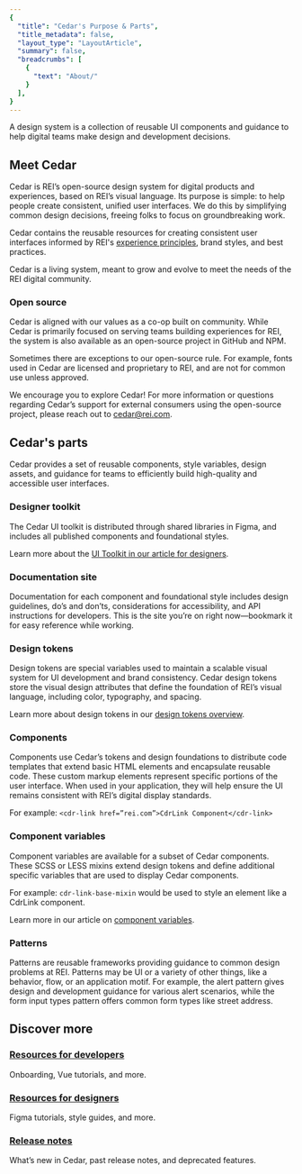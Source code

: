 ```yaml
---
{
  "title": "Cedar's Purpose & Parts",
  "title_metadata": false,
  "layout_type": "LayoutArticle",
  "summary": false,
  "breadcrumbs": [
    {
      "text": "About/"
    }
  ],
}
---
```


<cdr-doc-table-of-contents-shell parentSelector='h2' childSelector='h3'>

A design system is a collection of reusable UI components and guidance to help digital teams make design and development decisions. 
 
## Meet Cedar
  
Cedar is REI’s open-source design system for digital products and experiences, based on REI’s visual language. Its purpose is simple: to help people create consistent, unified user interfaces. We do this by simplifying common design decisions, freeing folks to focus on groundbreaking work. 
  
Cedar contains the reusable resources for creating consistent user interfaces informed by REI's [experience principles](../../foundation/experience-principles/), brand styles, and best practices.

Cedar is a living system, meant to grow and evolve to meet the needs of the REI digital community.

### Open source
 
Cedar is aligned with our values as a co-op built on community. While Cedar is primarily focused on serving teams building experiences for REI, the system is also available as an open-source project in GitHub and NPM.

Sometimes there are exceptions to our open-source rule. For example, fonts used in Cedar are licensed and proprietary to REI, and are not for common use unless approved.

We encourage you to explore Cedar! For more information or questions regarding Cedar’s support for external consumers using the open-source project, please reach out to [cedar@rei.com](mailto:cedar@rei.com).  

## Cedar's parts
 
Cedar provides a set of reusable components, style variables, design assets, and guidance for teams to efficiently build high-quality and accessible user interfaces.

### Designer toolkit
  
The Cedar UI toolkit is distributed through shared libraries in Figma, and includes all published components and foundational styles.

Learn more about the [UI Toolkit in our article for designers](../../resources/for-designers/).
  
### Documentation site
  
Documentation for each component and foundational style includes design guidelines, do’s and don’ts, considerations for accessibility, and API instructions for developers. This is the site you’re on right now—bookmark it for easy reference while working.

### Design tokens
  
Design tokens are special variables used to maintain a scalable visual system for UI development and brand consistency. Cedar design tokens store the visual design attributes that define the foundation of REI’s visual language, including color, typography, and spacing.

Learn more about design tokens in our [design tokens overview](../../tokens/overview/).

### Components
  
Components use Cedar’s tokens and design foundations to distribute code templates that extend basic HTML elements and encapsulate reusable code. These custom markup elements represent specific portions of the user interface. When used in your application, they will help ensure the UI remains consistent with REI’s digital display standards.
  
For example:
`<cdr-link href=”rei.com”>CdrLink Component</cdr-link>`

### Component variables
  
Component variables are available for a subset of Cedar components. These SCSS or LESS mixins extend design tokens and define additional specific variables that are used to display Cedar components.
  
For example:
`cdr-link-base-mixin` would be used to style an element like a CdrLink component.

Learn more in our article on [component variables](../../components/component-variables/).
  
### Patterns
  
Patterns are reusable frameworks providing guidance to common design problems at REI. Patterns may be UI or a variety of other things, like a behavior, flow, or an application motif. For example, the alert pattern gives design and development guidance for various alert scenarios, while the form input types pattern offers common form types like street address.
  
## Discover more
  
### [Resources for developers](../../resources/for-developers/)
  
Onboarding, Vue tutorials, and more.
  
### [Resources for designers](../../resources/for-designers/)
  
Figma tutorials, style guides, and more.
  
### [Release notes](../../release-notes/archive/)
  
What’s new in Cedar, past release notes, and deprecated features.

</cdr-doc-table-of-contents-shell>
